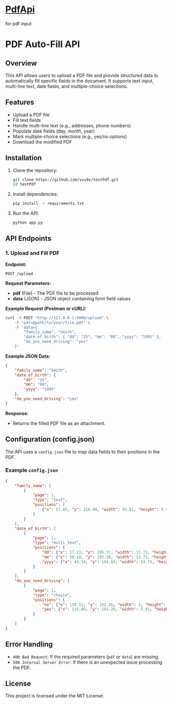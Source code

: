 # [PdfApi](https://github.com/vvu9x/testPdf.git)
for pdf input
# PDF Auto-Fill API

## Overview
This API allows users to upload a PDF file and provide structured data to automatically fill specific fields in the document. It supports text input, multi-line text, date fields, and multiple-choice selections.

## Features
- Upload a PDF file
- Fill text fields
- Handle multi-line text (e.g., addresses, phone numbers)
- Populate date fields (day, month, year)
- Mark multiple-choice selections (e.g., yes/no options)
- Download the modified PDF

## Installation
1. Clone the repository:
   ```sh
   git clone https://github.com/vvu9x/testPdf.git
   cd testPdf
   ```
2. Install dependencies:
   ```sh
   pip install -r requirements.txt
   ```
3. Run the API:
   ```sh
   python app.py
   ```

## API Endpoints
### 1. Upload and Fill PDF
**Endpoint:**
```
POST /upload
```
**Request Parameters:**
- **pdf** (File) - The PDF file to be processed
- **data** (JSON) - JSON object containing form field values

**Example Request (Postman or cURL):**
```sh
curl -X POST "http://127.0.0.1:5000/upload" \
    -F "pdf=@path/to/your/file.pdf" \
    -F 'data={
        "family_name": "Smith",
        "date_of_birth": { "dd": "25", "mm": "08", "yyyy": "1995" },
        "do_you_need_driving": "yes"
    }'
```

**Example JSON Data:**
```json
{
    "family_name": "Smith",
    "date_of_birth": {
        "dd": "25",
        "mm": "08",
        "yyyy": "1995"
    },
    "do_you_need_driving": "yes"
}
```

**Response:**
- Returns the filled PDF file as an attachment.

## Configuration (config.json)
The API uses a `config.json` file to map data fields to their positions in the PDF.

### Example `config.json`
```json
{
    "family_name": [
        {
            "page": 1,
            "type": "text",
            "positions": [
                {"x": 57.05, "y": 218.04, "width": 92.81, "height": 5.91}
            ]
        }
    ],
    "date_of_birth": [
        {
            "page": 1,
            "type": "multi_text",
            "positions": {
                "dd": {"x": 17.13, "y": 195.37, "width": 13.73, "height": 4.82},
                "mm": {"x": 30.18, "y": 195.58, "width": 13.73, "height": 4.82},
                "yyyy": {"x": 43.34, "y": 194.84, "width": 13.73, "height": 4.82}
            }
        }
    ],
    "do_you_need_driving": [
        {
            "page": 1,
            "type": "choice",
            "positions": {
                "no": {"x": 118.11, "y": 192.26, "width": 4, "height": 4},
                "yes": {"x": 133.86, "y": 192.26, "width": 3.91, "height": 3.91}
            }
        }
    ]
}
```

## Error Handling
- `400 Bad Request`: If the required parameters (`pdf` or `data`) are missing.
- `500 Internal Server Error`: If there is an unexpected issue processing the PDF.

## License
This project is licensed under the MIT License.
